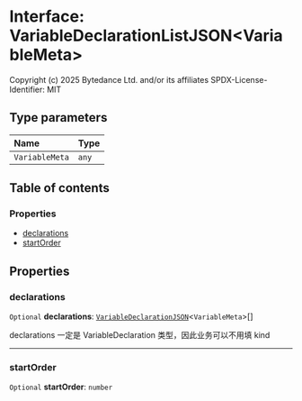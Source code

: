 # Interface: VariableDeclarationListJSON\<VariableMeta>

Copyright (c) 2025 Bytedance Ltd. and/or its affiliates
SPDX-License-Identifier: MIT

## Type parameters

| Name | Type |
| :------ | :------ |
| `VariableMeta` | `any` |

## Table of contents

### Properties

* [declarations](/en/auto-docs/free-layout-editor/interfaces/VariableDeclarationListJSON.md#declarations)
* [startOrder](/en/auto-docs/free-layout-editor/interfaces/VariableDeclarationListJSON.md#startorder)

## Properties

### declarations

`Optional` **declarations**: [`VariableDeclarationJSON`](/en/auto-docs/free-layout-editor/types/VariableDeclarationJSON.md)<`VariableMeta`>\[]

declarations 一定是 VariableDeclaration 类型，因此业务可以不用填 kind

***

### startOrder

`Optional` **startOrder**: `number`
